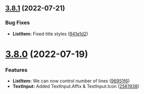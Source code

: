 ## [3.8.1](https://github.com/BlueBaseJS/plugin-material-ui/compare/v3.8.0...v3.8.1) (2022-07-21)

### Bug Fixes

*   **ListItem:** Fixed title styles ([941e1d2](https://github.com/BlueBaseJS/plugin-material-ui/commit/941e1d2145401f47e94c2543c51a192543cf69d2))

# [3.8.0](https://github.com/BlueBaseJS/plugin-material-ui/compare/v3.7.6...v3.8.0) (2022-07-19)

### Features

*   **ListItem:** We can now control number of lines ([96951f6](https://github.com/BlueBaseJS/plugin-material-ui/commit/96951f6814404b8c9ea33d9f7e63294b8fe36fff))
*   **TextInput:** Added TextInput.Affix & TextInput.Icon ([2561938](https://github.com/BlueBaseJS/plugin-material-ui/commit/2561938dee6058a1aada23170acc61240a4af6aa))
